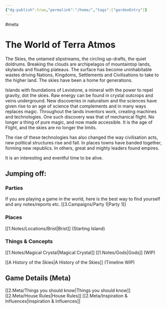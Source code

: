 ```yaml
---
{"dg-publish":true,"permalink":"/home/","tags":["gardenEntry"]}
---
```


#meta
# The World of Terra Atmos
The Skies, the untamed slipstreams, the circling up-drafts, the quiet doldrums. Breaking the clouds are archipelagos of mountaintop lands, skylands and floating plateaus. The surface has become uninhabitable wastes driving Nations, Kingdoms, Settlements and Civilisations to take to the higher land. The skies have been a home for generations.

Islands with foundations of Levistone, a mineral with the power to repel gravity, dot the skies. Raw energy can be found in crystal outcrops and veins underground. New discoveries in naturalism and the sciences have given rise to an age of science that complements and in many ways replaces magic. Throughout the lands inventors work, creating machines and technologies. One such discovery was that of mechanical flight. No longer a thing of pure magic, and now made accessible. It is the age of Flight, and the skies are no longer the limits.

The rise of these technologies has also changed the way civilisation acts, new political structures rise and fall. In places towns have banded together, forming new republics. In others, great and mighty leaders found empires. 

It is an interesting and eventful time to be alive.

## Jumping off:
### Parties
If you are playing a game in the world, here is the best way to find yourself and any notes/reports etc.
[[3.Campaigns/Party 1\|Party 1]]

### Places
[[1.Notes/Locations/Brist\|Brist]] (Starting Island)

### Things & Concepts
[[1.Notes/Magical Crystal\|Magical Crystal]]
[[1.Notes/Gods\|Gods]] (WIP)


[[A History of the Skies\|A History of the Skies]] (Timeline WIP)
## Game Details (Meta)
[[2.Meta/Things you should know\|Things you should know]]
[[2.Meta/House Rules\|House Rules]]
[[2.Meta/Inspiration & Influences\|Inspiration & Influences]]
